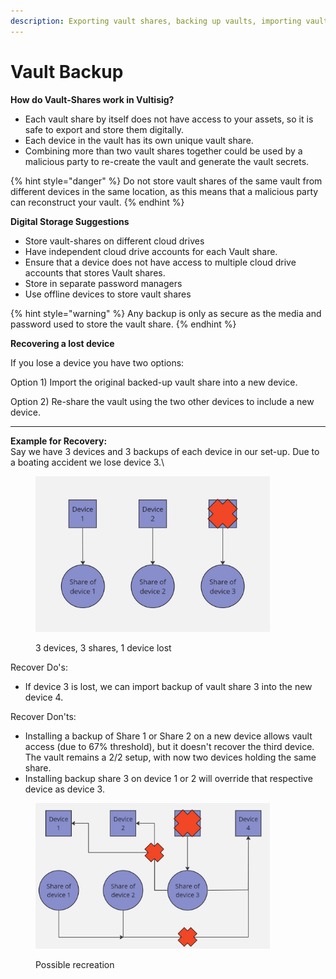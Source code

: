 ```yaml
---
description: Exporting vault shares, backing up vaults, importing vault shares.
---
```


# Vault Backup

**How do Vault-Shares work in Vultisig?**

* Each vault share by itself does not have access to your assets, so it is safe to export and store them digitally.
* Each device in the vault has its own unique vault share.&#x20;
* Combining more than two vault shares together could be used by a malicious party to re-create the vault and generate the vault secrets.&#x20;

{% hint style="danger" %}
Do not store vault shares of the same vault from different devices in the same location, as this means that a malicious party can reconstruct your vault.
{% endhint %}

**Digital Storage Suggestions**

* Store vault-shares on different cloud drives
* Have independent cloud drive accounts for each Vault share.
* Ensure that a device does not have access to multiple cloud drive accounts that stores Vault shares.
* Store in separate password managers
* Use offline devices to store vault shares

{% hint style="warning" %}
Any backup is only as secure as the media and password used to store the vault share.
{% endhint %}

**Recovering a lost device**

If you lose a device you have two options:

Option 1) Import the original backed-up vault share into a new device.&#x20;

Option 2) Re-share the vault using the two other devices to include a new device.

***

**Example for Recovery:**\
Say we have 3 devices and 3 backups of each device in our set-up.  Due to a boating accident we lose device 3.\


<figure><img src="../../.gitbook/assets/reconstruct 1.jpg" alt="" width="375"><figcaption><p>3 devices, 3 shares, 1 device lost</p></figcaption></figure>

Recover Do's:

* If device 3 is lost, we can import backup of vault share 3 into the new device 4.

Recover Don'ts:

* Installing a backup of Share 1 or Share 2 on a new device allows vault access (due to 67% threshold), but it doesn't recover the third device. The vault remains a 2/2 setup, with now two devices holding the same share.
* Installing backup share 3 on device 1 or 2 will override that respective device as device 3.

<figure><img src="../../.gitbook/assets/reconstruct 2.jpg" alt="" width="375"><figcaption><p>Possible recreation</p></figcaption></figure>
